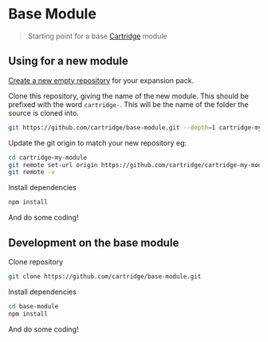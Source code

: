# Base Module

> Starting point for a base [Cartridge](https://github.com/cartridge/cartridge) module

## Using for a new module
[Create a new empty repository](https://github.com/new) for your expansion pack.

Clone this repository, giving the name of the new module. This should be prefixed with the word `cartridge-`. This will be the name of the folder the source is cloned into.
```sh
git https://github.com/cartridge/base-module.git --depth=1 cartridge-my-module
```

Update the git origin to match your new repository eg:

```sh
cd cartridge-my-module
git remote set-url origin https://github.com/cartridge/cartridge-my-module.git
git remote -v
```

Install dependencies
```sh
npm install
```

And do some coding!


## Development on the base module
Clone repository
```sh
git clone https://github.com/cartridge/base-module.git
```

Install dependencies
```sh
cd base-module
npm install
```

And do some coding!
